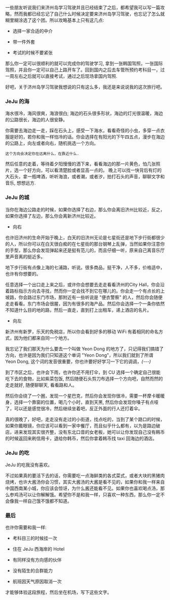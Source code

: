 一些朋友听说我们来济州岛学习驾驶并且已经结束了之后，都希望我可以写一篇攻略，然而我都已经忘记了自己什么时候决定要来济州岛学习驾驶，也忘记了怎么就糊里糊涂选了这个团。所以攻略基本上只有这几点:

* 选择一家合适的中介

* 带一件外套

* 考试的时候不要紧张

那么你一定可以很顺利的就可以完成你的驾驶学习, 拿到一张韩国驾照，一张国际驾照，并且你一定可以自己上路开车了。回到国内之后去车管所预约考科目一，过一周左右之后就可以直接考试，通过之后现场拿国内驾照.

好吧，关于济州岛学习驾驶我想说的只有这么多，我还是来说说我的这次旅行吧。


### JeJu 的海

海水很冷，海风很爽，海浪很白; 海边的石头很多形状，海边的灯光很温暖，海边的公路很长，海边的人很安静。

你需要去海边走一走，踩在石头上，感受一下海水，看看奇怪的小虫，多穿一点衣服是好的，若你和我一样怕冷的话。你会选择在有阳光的下午四五点，漫步在海边的公路上，向左或者向右，随机挑选一个方向。

```
这个方向会决定你在远离什么，在靠近什么.
```

然后任意的走着，等待着夕阳慢慢的洒下来，看看海边的那一片黄色，怕几张照片，选一个好方向，可以看清楚脸或者显高一点的。 晚上可以找一快背后有灯的大石头，拿一瓶啤酒，听听海浪，或者潮，或者汐，拍打石头的声音，聊聊文字和音乐, 想想远方.

### JeJu 的城

当你在海边公路走的时候，如果你选择了右边，那么你会离旧济州比较近，反之，如果你选择了左边，那么你会离新济州比较近。

* 向右

也许旧济州的生命开始于晚上，白天的旧济州无论是七星街还是地下步行街都很少的人，所以你可以在白天很白痴的在七星街的那台钢琴上乱弹，当然如果你注意你的手型，那么你会发现弹起来还是挺有范儿的，而且仔细一听，原来自己离音乐厅里声音离的挺近多。

地下步行街有点像上海的七浦路，听说。很多商品，挺干净，人不多，价格适中，也许有你想要的。

任意选择一个出口走上来之后，或许你会想要去走走看看济州的City Hall，你会沿着路标指示方向去寻找，然而你一定会找不到它在哪儿的。你会走一个有点长的上坡路，你会路过东门市场，那附近有一些听说是 "便衣警察" 的人，然后你会随便走走看看。东门市场会很腥，因为有很多的海产品。然后你会选择一个一条你依然不知道什么目的地的路，然后一直走，直到打上出租车，递上酒店的名片。

* 向左

新济州有新罗，乐天的免税店，所以你会看到好多的移动 WiFi 有着相同的命名方式，因为他们都来自同一个地方。

我忘记了我们那天为什么要去一个叫做 Yeon Dong 的地方了，只记得我们搞错了方向，也许是因为我们只知道这个单词 "Yeon Dong"，所以我们就到了所谓 Yeon Dong, 这个词的发音很重要，你也许要好好学习一下它的调调，*(_---_)*

到了市区之后，也许会下雨，也许你还不用打伞，到 CU 选择一个确定自己很能吃下去的食物，比如紫菜包饭, 然后随便石头剪刀布选择一个方向吧，自然而然的走走就好, 随便聊聊天, 看看路和人。

然后你会绕了一个圈，发现一个星巴克，然后你会发现你很冷，需要一杯摩卡暖暖身，选择一个靠窗的位置，喝几个小时，直到天黑, 然后你会发现你嗓子有点哑了，可以还是感觉很冷，然后继续坐着吧，反正外面的行人还打着伞。

真的很晚了，好吧，走走没有走过的小街道，找点吃的，当到了某个路口的时候，如果你戴眼镜，你应该可以看到一家中餐厅，而且似乎什么都有，以为是路边破店，进来发现其实很齐整，没有东北口音的女老板，她可以让你发现自己没有韩币的时候返回来刷信用卡，退给你韩币，然后你拿着韩币找 taxi 回海边的酒店。

### JeJu 的吃

JeJu 的吃我没有喜欢。

不过如果真的要活下去的话，你需要吃一点海鲜类的各式菜式，或者大块的黑猪肉烧烤，也许大酱汤你会习惯，其实大酱汤的大酱是看不见的，如果你和我一样来自中国西南某小城，你应该会惊讶，为什么酱还能看不见。如果你也喜欢喝点汤，那么参鸡汤可以让你解解饿。希望你不是和我一样，只喜欢一种东西，那么你一定不会像我一样自己饿不饿都不知道。

### 最后

也许你需要和我一样:

* 考科目三的时候挂一次

* 住在 JeJu 西海岸的 Hotel

* 有同样没有方向感的伙伴

* 没有陌生的合群能力

* 航班因天气原因取消一次

才能够体验这段旅程，然后坐在机场，写下这些文字。
